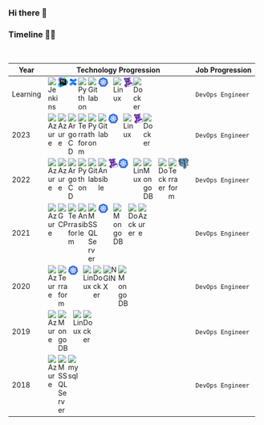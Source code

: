 ### Hi there 👋

<!--
**R3sM3/R3sM3** is a ✨ _special_ ✨ repository because its `README.md` (this file) appears on your GitHub profile.

Here are some ideas to get you started:

- 🔭 I’m currently working on ...
- 🌱 I’m currently learning ...
- 👯 I’m looking to collaborate on ...
- 🤔 I’m looking for help with ...
- 💬 Ask me about ...
- 📫 How to reach me: ...
- 😄 Pronouns: ...
- ⚡ Fun fact: ...
-->


### Timeline 🚶🏾
<br />

| Year               | Technology Progression                                    |     Job Progression                  |
| ------------------ | --------------------------------------------------------- |--------------------------------------|
| Learning               | <img align="left" alt="Jenkins" width="20px" src="https://cdn.jsdelivr.net/gh/devicons/devicon/icons/jenkins/jenkins-original.svg" /><img align="left" alt="teamcity" width="20px" src="https://github.com/walkxcode/dashboard-icons/blob/4eef36b26a2c4a89b0844bf02127063540976cd2/svg/teamcity.svg" /> <img align="left" alt="confluence" width="20px"  src="https://github.com/devicons/devicon/blob/1119b9f84c0290e0f0b38982099a2bd027a48bf1/icons/confluence/confluence-original.svg" /><img align="left" alt="Python" width="20px" src="https://cdn.jsdelivr.net/gh/devicons/devicon/icons/python/python-original.svg" /> <img align="left" alt="Gitlab" width="20px" src="https://cdn.jsdelivr.net/gh/devicons/devicon/icons/gitlab/gitlab-original.svg" /><img align="left" alt="Kubernetes" width="20px" style="padding-right:10px;" src="https://github.com/walkxcode/dashboard-icons/blob/main/svg/kubernetes.svg" /> <img align="left" alt="Linux" width="20px" src="https://cdn.jsdelivr.net/gh/devicons/devicon/icons/linux/linux-original.svg" />  <img align="left" alt="Datadog" width="20px" src="https://github.com/walkxcode/dashboard-icons/blob/main/png/datadog.png" />  <img align="left" alt="Docker" width="20px" src="https://cdn.jsdelivr.net/gh/devicons/devicon/icons/docker/docker-original.svg" />                     |  `DevOps Engineer`     | 
| 2023               | <img align="left" alt="Azure" width="20px" src="https://cdn.jsdelivr.net/gh/devicons/devicon/icons/azure/azure-original.svg"/><img align="left" alt="Azure" width="20px" src="https://cdn.jsdelivr.net/gh/devicons/devicon/icons/googlecloud/googlecloud-original.svg" /><img align="left" alt="ArgoCD" width="20px" src="https://cdn.jsdelivr.net/gh/devicons/devicon/icons/argocd/argocd-original.svg" /> <img align="left" alt="Terraform" width="20px"  src="https://cdn.jsdelivr.net/gh/devicons/devicon/icons/terraform/terraform-original.svg" /><img align="left" alt="Python" width="20px" src="https://cdn.jsdelivr.net/gh/devicons/devicon/icons/python/python-original.svg" /> <img align="left" alt="Gitlab" width="20px" src="https://cdn.jsdelivr.net/gh/devicons/devicon/icons/gitlab/gitlab-original.svg" /><img align="left" alt="Kubernetes" width="20px" style="padding-right:10px;" src="https://github.com/walkxcode/dashboard-icons/blob/main/svg/kubernetes.svg" /> <img align="left" alt="Linux" width="20px" src="https://cdn.jsdelivr.net/gh/devicons/devicon/icons/linux/linux-original.svg" />  <img align="left" alt="Datadog" width="20px" src="https://github.com/walkxcode/dashboard-icons/blob/main/png/datadog.png" />  <img align="left" alt="Docker" width="20px" src="https://cdn.jsdelivr.net/gh/devicons/devicon/icons/docker/docker-original.svg" />                     |  `DevOps Engineer`     | 
| 2022               | <img align="left" alt="Azure" width="20px" src="https://cdn.jsdelivr.net/gh/devicons/devicon/icons/azure/azure-original.svg"/><img align="left" alt="Azure" width="20px" src="https://cdn.jsdelivr.net/gh/devicons/devicon/icons/googlecloud/googlecloud-original.svg" /><img align="left" alt="ArgoCD" width="20px" src="https://cdn.jsdelivr.net/gh/devicons/devicon/icons/argocd/argocd-original.svg" /> <img align="left" alt="Python" width="20px" src="https://cdn.jsdelivr.net/gh/devicons/devicon/icons/python/python-original.svg" /> <img align="left" alt="Gitlab" width="20px" src="https://cdn.jsdelivr.net/gh/devicons/devicon/icons/gitlab/gitlab-original.svg" /> <img align="left" alt="Ansible" width="20px" src="https://cdn.jsdelivr.net/gh/devicons/devicon/icons/ansible/ansible-original.svg" /> <img align="left" alt="Datadog" width="20px" src="https://github.com/walkxcode/dashboard-icons/blob/main/png/datadog.png" /><img align="left" alt="Kubernetes" width="20px" style="padding-right:10px;" src="https://github.com/walkxcode/dashboard-icons/blob/main/svg/kubernetes.svg" /> <img align="left" alt="Linux" width="20px" src="https://cdn.jsdelivr.net/gh/devicons/devicon/icons/linux/linux-original.svg" /> <img align="left" alt="MongoDB" width="20px" style="padding-right:10px;" src="https://cdn.jsdelivr.net/gh/devicons/devicon/icons/mongodb/mongodb-original.svg" /> <img align="left" alt="Docker" width="20px" src="https://cdn.jsdelivr.net/gh/devicons/devicon/icons/docker/docker-original.svg" /> <img align="left" alt="Terraform" width="20px"  src="https://cdn.jsdelivr.net/gh/devicons/devicon/icons/terraform/terraform-original.svg" /><img align="left" alt="Posgresql" width="20px"  src="https://github.com/walkxcode/dashboard-icons/blob/c7a85b2278b91e01ad56aa1bcc8fc16b46eb75f7/svg/postgres.svg" />|    `DevOps Engineer`   |
| 2021               |  <img align="left" alt="Azure" width="20px" src="https://cdn.jsdelivr.net/gh/devicons/devicon/icons/azure/azure-original.svg" /><img align="left" alt="GCP" width="20px" src="https://cdn.jsdelivr.net/npm/simple-icons@3.13.0/icons/helm.svg" /><img align="left" alt="Terraform" width="20px"  src="https://cdn.jsdelivr.net/gh/devicons/devicon/icons/terraform/terraform-original.svg" /> <img align="left" alt="Ansible" width="20px" src="https://cdn.jsdelivr.net/gh/devicons/devicon/icons/ansible/ansible-original.svg" />  <img align="left" alt="MSSQLServer" width="20px" src="https://cdn.jsdelivr.net/gh/devicons/devicon/icons/microsoftsqlserver/microsoftsqlserver-plain-wordmark.svg" /><img align="left" alt="Kubernetes" width="20px" style="padding-right:10px;" src="https://github.com/walkxcode/dashboard-icons/blob/main/svg/kubernetes.svg" /> <img align="left" alt="MongoDB" width="20px" style="padding-right:10px;" src="https://cdn.jsdelivr.net/gh/devicons/devicon/icons/mongodb/mongodb-original.svg" /> <img align="left" alt="Docker" width="20px" src="https://cdn.jsdelivr.net/gh/devicons/devicon/icons/docker/docker-original.svg" /><img align="left" alt="Azure" width="20px" src="https://cdn.jsdelivr.net/gh/devicons/devicon/icons/googlecloud/googlecloud-original.svg" /> | `DevOps Engineer`  |
| 2020               | <img align="left" alt="Azure" width="20px" src="https://cdn.jsdelivr.net/gh/devicons/devicon/icons/azure/azure-original.svg" /> <img align="left" alt="Terraform" width="20px"  src="https://cdn.jsdelivr.net/gh/devicons/devicon/icons/terraform/terraform-original.svg" /><img align="left" alt="Kubernetes" width="20px" style="padding-right:10px;" src="https://github.com/walkxcode/dashboard-icons/blob/main/svg/kubernetes.svg" /> <img align="left" alt="Linux" width="20px" src="https://cdn.jsdelivr.net/gh/devicons/devicon/icons/linux/linux-original.svg" /> <img align="left" alt="Docker" width="20px" src="https://cdn.jsdelivr.net/gh/devicons/devicon/icons/docker/docker-original.svg" /> <img align="left" alt="NGINX" width="30px" src="https://cdn.jsdelivr.net/gh/devicons/devicon/icons/nginx/nginx-original.svg" /> <img align="left" alt="MongoDB" width="20px" style="padding-right:10px;" src="https://cdn.jsdelivr.net/gh/devicons/devicon/icons/mongodb/mongodb-original.svg" />  |   `DevOps Engineer`                                   |
| 2019               |  <img align="left" alt="Azure" width="20px" src="https://cdn.jsdelivr.net/gh/devicons/devicon/icons/azure/azure-original.svg" /><img align="left" alt="MongoDB" width="20px" style="padding-right:10px;" src="https://cdn.jsdelivr.net/gh/devicons/devicon/icons/mongodb/mongodb-original.svg" /> <img align="left" alt="Linux" width="20px" src="https://cdn.jsdelivr.net/gh/devicons/devicon/icons/linux/linux-original.svg" /> <img align="left" alt="Docker" width="20px" src="https://cdn.jsdelivr.net/gh/devicons/devicon/icons/docker/docker-original.svg" /> |    `DevOps Engineer`                                     |
| 2018               | <img align="left" alt="Azure" width="20px" src="https://cdn.jsdelivr.net/gh/devicons/devicon/icons/azure/azure-original.svg" /><img align="left" alt="MSSQLServer" width="20px" src="https://cdn.jsdelivr.net/gh/devicons/devicon/icons/microsoftsqlserver/microsoftsqlserver-plain-wordmark.svg" /><img align="left" alt="mysql" width="20px" src="https://cdn.jsdelivr.net/gh/devicons/devicon/icons/mysql/mysql-original.svg" />                                                          |   `DevOps Engineer`                    |

</div>


<br />

